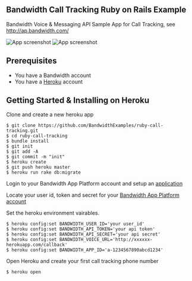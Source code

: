 ## Bandwidth Call Tracking Ruby on Rails Example

Bandwidth Voice & Messaging API Sample App for Call Tracking, see http://ap.bandwidth.com/

![App screenshot](https://github.com/BandwidthExamples/ruby-call-tracking/blob/master/Ruby-CT-App-Screenshot-1.png)
![App screenshot](https://github.com/BandwidthExamples/ruby-call-tracking/blob/master/Ruby-CT-App-Screenshot-2.png)

## Prerequisites

- You have a Bandwidth account
- You have a [Heroku](https://devcenter.heroku.com/articles/getting-started-with-php#introduction) account

## Getting Started & Installing on Heroku

Clone and create a new heroku app

```
$ git clone https://github.com/BandwidthExamples/ruby-call-tracking.git
$ cd ruby-call-tracking
$ bundle install
$ git init
$ git add -A
$ git commit -m "init"
$ heroku create
$ git push heroku master
$ heroku run rake db:migrate
```

Login to your Bandwidth App Platform account and setup an [application](http://ap.bandwidth.com/docs/how-to-guides/configuring-apps-incoming-messages-calls/)

Locate your user id, token and secret for your [Bandwidth App Platform account](http://ap.bandwidth.com/docs/security/)

Set the heroku environment vairables. 

```
$ heroku config:set BANDWIDTH_USER_ID='your user_id'
$ heroku config:set BANDWIDTH_API_TOKEN='your api token'
$ heroku config:set BANDWIDTH_API_SECRET='your api secret'
$ heroku config:set BANDWIDTH_VOICE_URL='http://xxxxxx-herokuapp.com/callback'
$ heroku config:set BANDWIDTH_APP_ID='a-1234567890abcd1234'
```

Open Heroku and create your first call tracking phone number

```
$ heroku open
```
